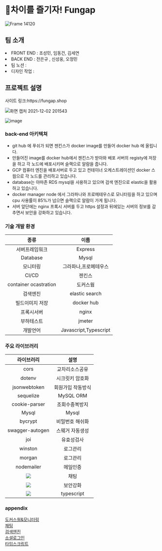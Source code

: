 <h1>🎉차이를 즐기자! Fungap</h1>

![Frame 14120](https://user-images.githubusercontent.com/89460880/144413012-68612fe9-b1f7-428d-8ce9-6fa53c9a3a31.png)

<h2>팀 소개</h2>

 <li> FRONT END : 조성민, 임동건, 김세연
 <li> BACK END : 전은규 , 신성웅, 오정민
 <li> 팀 노션 : 
 <li> 디자인 작업 :

<h2>프로젝트 설명</h2>
사이트 링크:https://fungap.shop

![화면 캡처 2021-12-02 201543](https://user-images.githubusercontent.com/89460880/144414643-bb0c1d4a-9aee-4604-bd2b-f6c137d0fe07.png)

![image](https://user-images.githubusercontent.com/88120776/144158286-65ad9dde-0e7d-41c9-a386-daaad75e7bbf.png)

### back-end 아키텍쳐

- git hub 에 푸쉬가 되면 젠킨스가 docker image를 만들어 docker hub 에 올립니다.<br>
- 만들어진 image를 docker hub에서 젠킨스가 받아와 배포 서버의 registy에 저장을 하고 각 노드에 배포시키며 슬랙으로 알람을 줍니다. <br>
- GCP 컴퓨터 엔진을 배포서버로 두고 있고 컨테이너 오케스트레이션인 docker 스웜으로 각 노드를 관리하고 있습니다.
- database는 아마존 RDS mysql을 사용하고 있으며 검색 엔진으로 elastic을 활용하고 있습니다. <br>
- docker manager node 에서 그라파나와 프로메테우스로 모니터링을 하고 있으며 cpu 사용률이 85%가 넘으면 슬랙으로 알람이 가게 됩니다.<br>
- 서버 앞단에는 nginx 프록시 서버를 두고 https 설정과 뒤에있는 서버의 정보를 감추면서 보안을 강화하고 있습니다.

### 기술 개발 환경

|         종류          |         이름          |
| :-------------------: | :-------------------: |
|    서버프레임워크     |        Express        |
|       Database        |         Mysql         |
|       모니터링        | 그라파나,프로메테우스 |
|         CI/CD         |        젠킨스         |
| container ocastration |       도커스웜        |
|       검색엔진        |    elastic search     |
|    빌드이미지 저장    |      docker hub       |
|      프록시서버       |         nginx         |
|      부하테스트       |        jmeter         |
|       개발언어        | Javascript,Typescript |

### 주요 라이브러리

|                                                   라이브러리                                                   |       설명        |
| :------------------------------------------------------------------------------------------------------------: | :---------------: |
|                                                      cors                                                      |  교차리소스공유   |
|                                                     dotenv                                                     |  시크릿키 암호화  |
|                                                  jsonwebtoken                                                  | 회원가입 작동방식 |
|                                                   sequelize                                                    |     MySQL ORM     |
|                                                 cookie-parser                                                  |  조회수중복방지   |
|                                                     Mysql                                                      |       Mysql       |
|                                                    bycrypt                                                     |  비밀번호 해쉬화  |
|                                                swagger-autogen                                                 |  스웨거 자동생성  |
|                                                      joi                                                       |    유효성검사     |
|                                                    winston                                                     |     로그관리      |
|                                                     morgan                                                     |     로그관리      |
|                                                   nodemailer                                                   |     메일인증      |
|  <img src="https://img.shields.io/badge/Socket.io-#010101?style=flat-square&logo=Socket.io&logoColor=white"/>  |       채팅        |
|        <img src="https://img.shields.io/badge/Helmet-#0F1689?style=flat-square&logo=&logoColor=white"/>        |     보안강화      |
| <img src="https://img.shields.io/badge/Typescript-#3178C6?style=flat-square&logo=Typescript&logoColor=white"/> |    typescript     |

### appendix<br>

[도커스웜&모니터링](https://github.com/fungap/Appendix-back/blob/main/docker-swarm%26monitoring.md)<br>
[채팅](https://github.com/fungap/Appendix-back/blob/main/chatting.md)<br>
[검색엔진](https://github.com/fungap/Appendix-back/blob/main/search_engin.md)<br>
[소셜로그인](https://github.com/fungap/Appendix-back/blob/main/social-login.md)<br>
[타입스크립트](https://github.com/fungap/Appendix-back/blob/main/typescript.md)<br>
